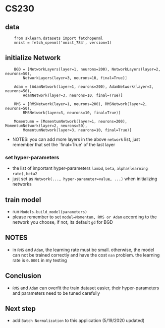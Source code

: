 # CS230

## data
        from sklearn.datasets import fetchopenml
        mnist = fetch_openml('mnist_784', version=1)
        
## initialize Network
        
        BGD = [NetworkLayers(layer=1, neurons=200), NetworkLayers(layer=2, neurons=50),
            NetworkLayers(layer=3, neurons=10, final=True)]
            
        Adam = [AdamNetwork(layer=1, neurons=200), AdamNetwork(layer=2, neurons=50),
            AdamNetwork(layer=3, neurons=10, final=True)]
            
        RMS = [RMSNetwork(layer=1, neurons=200), RMSNetwork(layer=2, neurons=50),
            RMSNetwork(layer=3, neurons=10, final=True)]
            
        Momentumn = [MomentumNetwork(layer=1, neurons=200), MomentumNetwork(layer=2, neurons=50),
            MomentumNetwork(layer=3, neurons=10, final=True)]

- NOTES: you can add more layers in the above `network` list, just remember that set the `final=True'
of the last layer

### set hyper-parameters
- the list of important hyper-parameters `lambd`, `beta`, `alpha(learning rate)`, `beta2`
- just set as `Network(..., hyper-parameter=value, ...)` when initializing networks

## train model
- run `Models.build_model(parameters)`
- please remember to set `model=Momentum, RMS or Adam` according to the network you choose, if not, its default `gd` for BGD

## NOTES
- in `RMS` and `Adam`, the learning rate must be small. otherwise, the model can not be trained correctly 
and have the cost `nan` problem. the learning rate is `0.0001` in my testing

## Conclusion
- `RMS` and `Adam` can overfit the train dataset easier, their hyper-parameters and parameters need to be tuned carefully

## Next step
- add `Batch Normalization` to this application (5/19/2020 updated)
